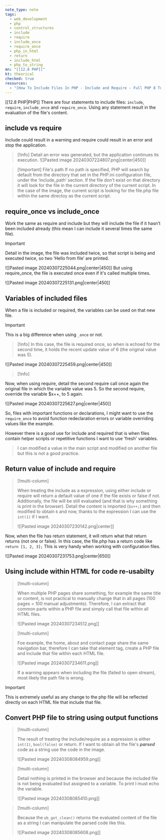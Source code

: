 ```yaml
---
note_type: note
tags:
  - web_development
  - php
  - control_structures
  - include
  - require
  - include_once
  - require_once
  - php_in_html
  - return
  - include_html
  - php_to_string
mn: "[[12.8 PHP]]"
kt: theorical
checked: true
resources:
  - "[How To Include Files In PHP - Include and Require - Full PHP 8 Tutorial](https://www.youtube.com/watch?v=pQLO6l5lp-Y&list=PLr3d3QYzkw2xabQRUpcZ_IBk9W50M9pe-&index=21&ab_channel=ProgramWithGio)"
---
```

[[12.8 PHP|PHP]]
There are four statements to include files: `include`, `require`, `include_once` and `require_once`. Using any statement result in the evaluation of the file's content.
## include vs require
Include could result in a warning and require could result in an error and stop the application. 

>[!info]
>Detail an error was generated, but the application continues its execution. 
>![[Pasted image 20240307224807.png|center|450]]

>[!important] File's path
If no path is specified, PHP will search by default from the directory that set in the PHP.ini configuration file, under the ‘include_path’ section. If the file don’t exist on that directory it will look for the file in the current directory of the current script. In the case of the image, the current script is looking for the file.php file within the same directoy as the current script. 

## require_once vs include_once
Work the same as require and include but they will include the file if it hasn’t been included already (this mean I can include it several times the same file). 

>[!important]
>Detail in the image, the file was included twice, so that script is being and executed twice, so two ‘Hello from file’ are printed.
>
>![[Pasted image 20240307225044.png|center|450]]
>But using require_once, the file is executed once even if it's called multiple times.
>
>![[Pasted image 20240307225131.png|center|450]]
 
## Variables of included files
When a file is included or required, the variables can be used on that new file. 

>[!important]
>This is a big difference when using `_once` or not.

>[!info]
>In this case, the file is required once, so when is echoed for the second time, it holds the recent update value of 6 (the original value was 5).
>
![[Pasted image 20240307225459.png|center|450]]

>[!info]
> 
Now, when using require, detail the second require call once again the original file in which the variable value was 5. So the second require, override the variable $x++, to 5 again. 
>
![[Pasted image 20240307225627.png|center|450]]

So, files with important functions or declarations, I might want to use the `require_once` to avoid function redeclaration errors or variable overriding values like the example. 

However there is a good use for include and required that is when files contain helper scripts or repetitive functions I want to use 'fresh' variables. 

>I can modified a value in the main script and modified on another file but this is not a good practice. 
## Return value of include and require
>[!multi-column]
>
>When treating the include as a expression, using either include or require will return a default value of one if the file exists or false if not. Additionally, the file will be still evaluated (and that is why something is print in the browser). Detail the content is imported (`$x++;`) and then modified to obtain `6` and now, thanks to the expression I can use the `int(1)` if I want.
>
>![[Pasted image 20240307230142.png|center]]


Now, when the file has return statement, it will return what that return returns (not one or false). In this case, the file.php has a return code like `return [1, 2, 3];` This is very handy when working with configuration files. 

![[Pasted image 20240307231753.png|center|650]]

## Using include within HTML for code re-usabilty
>[!multi-column]
>
>When multiple PHP pages  share something, for example the same title or content, is not practical to manually change that in all pages (100 pages = 100 manual adjustments). Therefore, I can extract that common parts within a PHP file and simply call that file within all HTML files.
>
>![[Pasted image 20240307234512.png]]

>[!multi-column]
>
>Foe example, the home, about and contact page share the same navigation bar, therefore I can take that element tag, create a PHP file and include that file within each HTML file.
>
>![[Pasted image 20240307234611.png]]

>If a warning appears when including the file (failed to open stream), most likely the path file is wrong. 

>[!important]
>This is extremely useful as any change to the php file will be reflected directly on each HTML file that include that file. 

## Convert PHP file to string using output functions
>[!multi-column]
>
>The result of treating the include/require as a expression is either `int(1)`, `bool(false)` or return. If I want to obtain all the file's **_parsed_** code as a string use the code in the image.
>
>![[Pasted image 20240308084959.png]]

>[!multi-column]
>
>Detail nothing is printed in the browser and because the included file is not being evaluated but assigned to a variable. To print I must echo the variable. 
>
>![[Pasted image 20240308085410.png]]

>[!multi-column]
>
>Because the `ob_get_clean()` returns the evaluated content of the file as a string I can manipulate the parsed code like this. 
>
>![[Pasted image 20240308085608.png]]



